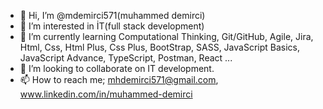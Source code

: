 - 👋 Hi, I’m @mdemirci571(muhammed demirci)
- 👀 I’m interested in İT(full stack development)
- 🌱 I’m currently learning Computational Thinking, Git/GitHub, Agile, Jira, Html, Css, Html Plus, Css Plus, BootStrap, SASS, JavaScript Basics, JavaScript Advance, TypeScript, Postman, React ...
- 💞️ I’m looking to collaborate on IT development.
- 📫 How to reach me; mhdemirci571@gmail.com, www.linkedin.com/in/muhammed-demirci 

<!---
mdemirci571/mdemirci571 is a ✨ special ✨ repository because its `README.md` (this file) appears on your GitHub profile.
You can click the Preview link to take a look at your changes.
--->
